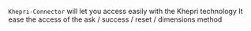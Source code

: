 `Khepri-Connector` will let you access easily with the Khepri technology
It ease the access of the ask / success / reset / dimensions method
